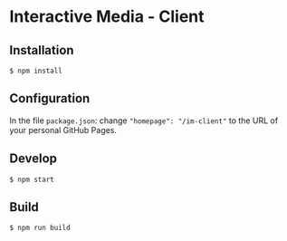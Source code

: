# Interactive Media - Client

## Installation

    $ npm install

## Configuration

In the file `package.json`: change `"homepage": "/im-client"` to the URL of your personal GitHub Pages.

## Develop

    $ npm start

## Build

    $ npm run build